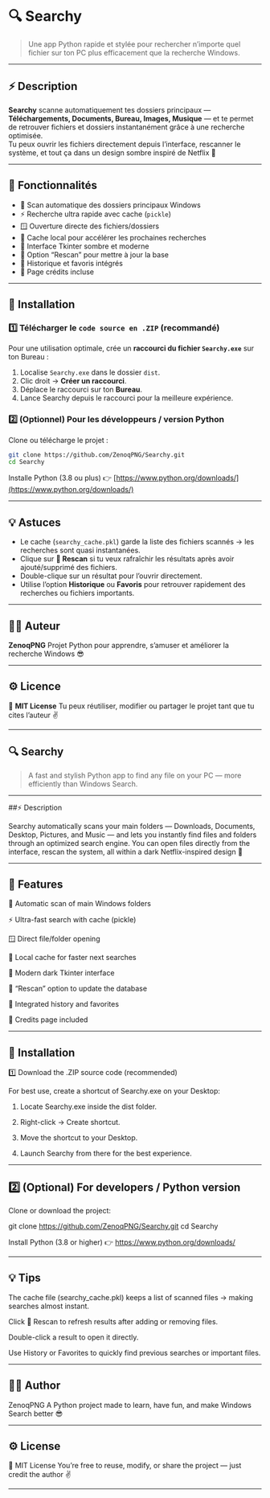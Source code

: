 # 🔍 Searchy  

> Une app Python rapide et stylée pour rechercher n’importe quel fichier sur ton PC plus efficacement que la recherche Windows.  

---

## ⚡️ Description
**Searchy** scanne automatiquement tes dossiers principaux — **Téléchargements, Documents, Bureau, Images, Musique** — et te permet de retrouver fichiers et dossiers instantanément grâce à une recherche optimisée.  
Tu peux ouvrir les fichiers directement depuis l’interface, rescanner le système, et tout ça dans un design sombre inspiré de Netflix 🔴  

---

## 🧠 Fonctionnalités
- 📁 Scan automatique des dossiers principaux Windows  
- ⚡ Recherche ultra rapide avec cache (`pickle`)  
- 🪟 Ouverture directe des fichiers/dossiers  
- 💾 Cache local pour accélérer les prochaines recherches  
- 🎨 Interface Tkinter sombre et moderne  
- 🔄 Option “Rescan” pour mettre à jour la base  
- 📝 Historique et favoris intégrés  
- 🎁 Page crédits incluse  

---

## 🧩 Installation

### 1️⃣ Télécharger le `code source en .ZIP` (recommandé)
Pour une utilisation optimale, crée un **raccourci du fichier `Searchy.exe`** sur ton Bureau :

1. Localise `Searchy.exe` dans le dossier `dist`.  
2. Clic droit → **Créer un raccourci**.  
3. Déplace le raccourci sur ton **Bureau**.  
4. Lance Searchy depuis le raccourci pour la meilleure expérience.

### 2️⃣ (Optionnel) Pour les développeurs / version Python
Clone ou télécharge le projet :
```bash
git clone https://github.com/ZenoqPNG/Searchy.git
cd Searchy
````

Installe Python (3.8 ou plus) 👉 [https://www.python.org/downloads/](https://www.python.org/downloads/)

---

## 💡 Astuces

* Le cache (`searchy_cache.pkl`) garde la liste des fichiers scannés → les recherches sont quasi instantanées.
* Clique sur **🔄 Rescan** si tu veux rafraîchir les résultats après avoir ajouté/supprimé des fichiers.
* Double-clique sur un résultat pour l’ouvrir directement.
* Utilise l’option **Historique** ou **Favoris** pour retrouver rapidement des recherches ou fichiers importants.

---

## 👨‍💻 Auteur

**ZenoqPNG**
Projet Python pour apprendre, s’amuser et améliorer la recherche Windows 😎

---

## ⚙️ Licence

📝 **MIT License**
Tu peux réutiliser, modifier ou partager le projet tant que tu cites l’auteur ✌️

---

## 🔍 Searchy

> A fast and stylish Python app to find any file on your PC — more efficiently than Windows Search.




---

##⚡️ Description

Searchy automatically scans your main folders — Downloads, Documents, Desktop, Pictures, and Music — and lets you instantly find files and folders through an optimized search engine.
You can open files directly from the interface, rescan the system, all within a dark Netflix-inspired design 🔴


---

## 🧠 Features

📁 Automatic scan of main Windows folders

⚡ Ultra-fast search with cache (pickle)

🪟 Direct file/folder opening

💾 Local cache for faster next searches

🎨 Modern dark Tkinter interface

🔄 “Rescan” option to update the database

📝 Integrated history and favorites

🎁 Credits page included



---

## 🧩 Installation

1️⃣ Download the .ZIP source code (recommended)

For best use, create a shortcut of Searchy.exe on your Desktop:

1. Locate Searchy.exe inside the dist folder.


2. Right-click → Create shortcut.


3. Move the shortcut to your Desktop.


4. Launch Searchy from there for the best experience.




---

## 2️⃣ (Optional) For developers / Python version

Clone or download the project:

git clone https://github.com/ZenoqPNG/Searchy.git
cd Searchy

Install Python (3.8 or higher) 👉 https://www.python.org/downloads/


---

## 💡 Tips

The cache file (searchy_cache.pkl) keeps a list of scanned files → making searches almost instant.

Click 🔄 Rescan to refresh results after adding or removing files.

Double-click a result to open it directly.

Use History or Favorites to quickly find previous searches or important files.



---

## 👨‍💻 Author

ZenoqPNG
A Python project made to learn, have fun, and make Windows Search better 😎


---

## ⚙️ License

📝 MIT License
You’re free to reuse, modify, or share the project — just credit the author ✌️


---

